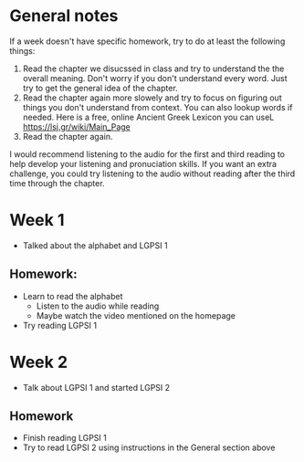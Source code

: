 # General notes

If a week doesn't have specific homework, try to do at least the following things:

1. Read the chapter we disucssed in class and try to understand the the overall meaning. Don't worry if you don't understand every word. Just try to get the general idea of the chapter. 
2. Read the chapter again more slowely and try to focus on figuring out things you don't understand from context. You can also lookup words if needed. Here is a free, online Ancient Greek Lexicon you can useL <https://lsj.gr/wiki/Main_Page>
3. Read the chapter again. 

I would recommend listening to the audio for the first and third reading to help develop your listening and pronuciation skills. If you want an extra challenge, you could try listening to the audio without reading after the third time through the chapter. 



# Week 1

- Talked about the alphabet and LGPSI 1

## Homework:

- Learn to read the alphabet
  - Listen to the audio while reading
  - Maybe watch the video mentioned on the homepage
- Try reading LGPSI 1

# Week 2

- Talk about LGPSI 1 and started LGPSI 2

## Homework

- Finish reading LGPSI 1
- Try to read LGPSI 2 using instructions in the General section above
